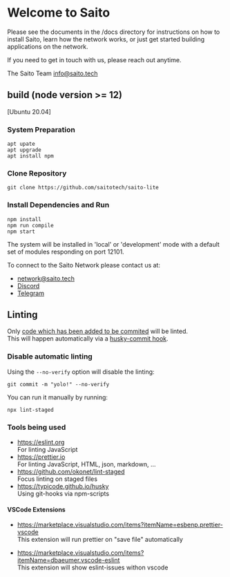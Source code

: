 # Welcome to Saito

Please see the documents in the /docs directory for instructions on how to
install Saito, learn how the network works, or just get started building
applications on the network.

If you need to get in touch with us, please reach out anytime.

The Saito Team
info@saito.tech

## build (node version >= 12)

[Ubuntu 20.04]

### System Preparation

```
apt upate
apt upgrade
apt install npm
```

### Clone Repository

`git clone https://github.com/saitotech/saito-lite `

### Install Dependencies and Run

```
npm install
npm run compile
npm start
```

The system will be installed in 'local' or 'development' mode with a default set of modules responding on port 12101.

To connect to the Saito Network please contact us at:

- network@saito.tech
- [Discord](https://discord.gg/QjeXTC3)
- [Telegram](https://t.me/joinchat/BOSYOk_BR8HIqp-scldlEA)

## Linting

Only [code which has been added to be commited](https://github.com/okonet/lint-staged) will be linted.  
This will happen automatically via a [husky-commit hook](https://typicode.github.io/husky/#/?id=usage).

### Disable automatic linting

Using the `--no-verify` option will disable the linting:

```
git commit -m "yolo!" --no-verify
```

You can run it manually by running:

```
npx lint-staged
```

### Tools being used

- https://eslint.org  
  For linting JavaScript
- https://prettier.io  
  For linting JavaScript, HTML, json, markdown, ...
- https://github.com/okonet/lint-staged  
  Focus linting on staged files
- https://typicode.github.io/husky  
  Using git-hooks via npm-scripts

#### VSCode Extensions

- https://marketplace.visualstudio.com/items?itemName=esbenp.prettier-vscode  
  This extension will run prettier on "save file" automatically

- https://marketplace.visualstudio.com/items?itemName=dbaeumer.vscode-eslint  
  This extension will show eslint-issues withon vscode

